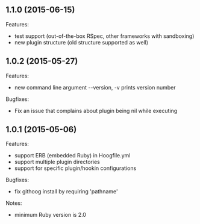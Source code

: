 ## 1.1.0 (2015-06-15)

Features:

  - test support (out-of-the-box RSpec, other frameworks with sandboxing)
  - new plugin structure (old structure supported as well)

## 1.0.2 (2015-05-27)

Features:

  - new command line argument --version, -v prints version number

Bugfixes:

  - Fix an issue that complains about plugin being nil while executing

## 1.0.1 (2015-05-06)

Features:

  - support ERB (embedded Ruby) in Hoogfile.yml
  - support multiple plugin directories
  - support for specific plugin/hookin configurations

Bugfixes:

  - fix githoog install by requiring 'pathname'

Notes:

  - minimum Ruby version is 2.0

